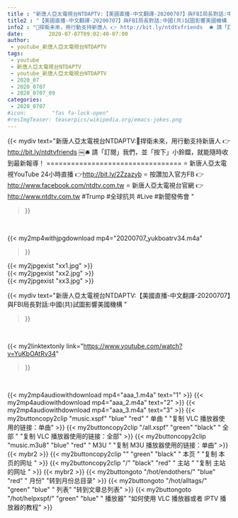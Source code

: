 ```yaml
---
title : "新唐人亞太電視台NTDAPTV:【美國直播-中文翻譯-20200707】與FBI局長對話:中國(共)試圖影響美國機構 "
title2 : "【美國直播-中文翻譯-20200707】與FBI局長對話:中國(共)試圖影響美國機構 "
info2 : "💪捍衛未來，用行動支持新唐人 👉 http://bit.ly/ntdtvfriends ￼🛎 請「訂閱」我們，並「按下」小鈴鐺，就能隨時收到最新報導！ ================================= ⭐️ 新唐人亞太電視YouTube 24小時直播 👉http://bit.ly/2Zzazyb ⭐️ 按讚加入官方FB 👉http://www.facebook.com/ntdtv.com.tw ⭐️ 新唐人亞太電視台官網 👉http://www.ntdtv.com.tw #Trump #全球抗共 #Live #新聞發佈會 "
date:        2020-07-07T09:02:40-07:00
author:
 - youtube_新唐人亞太電視台NTDAPTV
tags:
 - youtube
 - 新唐人亞太電視台NTDAPTV
 - youtube_新唐人亞太電視台NTDAPTV
 - 2020_07
 - 2020_0707
 - 2020_0707_09
categories:
 - 2020_0707
#icon:        "fas fa-lock-open"
#resImgTeaser: teaserpics/wikipedia.org/emacs-jokes.png
---
```


{{< mydiv text="新唐人亞太電視台NTDAPTV:💪捍衛未來，用行動支持新唐人 👉 http://bit.ly/ntdtvfriends ￼🛎 請「訂閱」我們，並「按下」小鈴鐺，就能隨時收到最新報導！ ================================= ⭐️ 新唐人亞太電視YouTube 24小時直播 👉http://bit.ly/2Zzazyb ⭐️ 按讚加入官方FB 👉http://www.facebook.com/ntdtv.com.tw ⭐️ 新唐人亞太電視台官網 👉http://www.ntdtv.com.tw #Trump #全球抗共 #Live #新聞發佈會 "
>}}
<br>


{{< my2mp4withjpgdownload mp4="20200707_yukboatrv34.m4a"
>}}

{{< my2jpgexist "xx1.jpg" >}}<br>
{{< my2jpgexist "xx2.jpg" >}}<br>
{{< my2jpgexist "xx3.jpg" >}}<br>



{{< mydiv text="新唐人亞太電視台NTDAPTV:【美國直播-中文翻譯-20200707】與FBI局長對話:中國(共)試圖影響美國機構 "
>}}
<br>

{{< my2linktextonly link="https://www.youtube.com/watch?v=YuKbOAtRv34"
>}}


<br>

{{< my2mp4audiowithdownload mp4="aaa_1.m4a"    text="1" >}}
{{< my2mp4audiowithdownload mp4="aaa_2.m4a"    text="2" >}}
{{< my2mp4audiowithdownload mp4="aaa_3.m4a"    text="3" >}}
{{< my2buttoncopy2clip "music.xspf"        "blue"   "red"    " 单曲 "  "复制 VLC 播放器使用的链接：单曲" >}} {{< my2buttoncopy2clip "/all.xspf"         "green"  "black"  " 全部 "  "复制 VLC 播放器使用的链接：全部" >}} {{< my2buttoncopy2clip "music.m3u8"        "blue"   "red"    " M3U  "    "复制 M3U 播放器使用的链接：单曲" >}} {{< mybr2 >}} {{< my2buttoncopy2clip ""                  "green"  "black"  " 本页 "    "复制 本页的网址 " >}} {{< my2buttoncopy2clip "/"                 "black"  "red"    " 主站 "    "复制 主站的网址 " >}} {{< mybr2 >}} {{< my2buttongoto      "/hot/endothers/"   "blue"   "red"    " 月份"   "转到月份总目录" >}} {{< my2buttongoto      "/hot/alltags/"     "green"  "blue"   " 列表"   "转到文章总列表" >}} {{< my2buttongoto      "/hot/helpxspf/"    "green"  "blue"   " 播放器" "如何使用 VLC 播放器或者 IPTV 播放器的教程" >}} 
